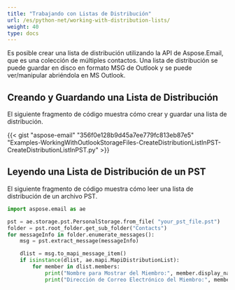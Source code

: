 ```yaml
---
title: "Trabajando con Listas de Distribución"
url: /es/python-net/working-with-distribution-lists/
weight: 40
type: docs
---
```



Es posible crear una lista de distribución utilizando la API de Aspose.Email, que es una colección de múltiples contactos. Una lista de distribución se puede guardar en disco en formato MSG de Outlook y se puede ver/manipular abriéndola en MS Outlook.
## **Creando y Guardando una Lista de Distribución**
El siguiente fragmento de código muestra cómo crear y guardar una lista de distribución.



{{< gist "aspose-email" "356f0e128b9d45a7ee779fc813eb87e5" "Examples-WorkingWithOutlookStorageFiles-CreateDistributionListInPST-CreateDistributionListInPST.py" >}}

## **Leyendo una Lista de Distribución de un PST**

El siguiente fragmento de código muestra cómo leer una lista de distribución de un archivo PST.

```py
import aspose.email as ae

pst = ae.storage.pst.PersonalStorage.from_file( "your_pst_file.pst")
folder = pst.root_folder.get_sub_folder("Contacts")
for messageInfo in folder.enumerate_messages():
    msg = pst.extract_message(messageInfo)

    dlist = msg.to_mapi_message_item()
    if isinstance(dlist, ae.mapi.MapiDistributionList):
        for member in dlist.members:
            print("Nombre para Mostrar del Miembro:", member.display_name)
            print("Dirección de Correo Electrónico del Miembro:", member.email_address)
```